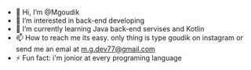 - 👋 Hi, I’m @Mgoudik
- 👀 I’m interested in back-end developing
- 🌱 I’m currently learning Java back-end servises and Kotlin
- 📫 How to reach me its easy. only thing is type goudik on instagram or send me an emal at m.g.dev77@gmail.com
- ⚡ Fun fact: i'm jonior at every programing language

<!---
Mgoudik/Mgoudik is a ✨ special ✨ repository because its `README.md` (this file) appears on your GitHub profile.
You can click the Preview link to take a look at your changes.
--->
